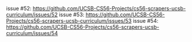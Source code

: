 issue #52:
https://github.com/UCSB-CS56-Projects/cs56-scrapers-ucsb-curriculum/issues/52
issue #53:
https://github.com/UCSB-CS56-Projects/cs56-scrapers-ucsb-curriculum/issues/53
issue #54:
https://github.com/UCSB-CS56-Projects/cs56-scrapers-ucsb-curriculum/issues/54
